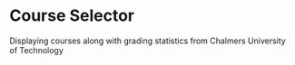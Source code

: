 
# Course Selector

Displaying courses along with grading statistics from Chalmers University of Technology
